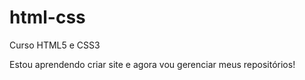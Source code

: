 # html-css
 Curso HTML5 e CSS3

Estou aprendendo criar site e agora vou gerenciar meus repositórios!
